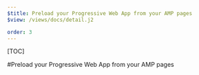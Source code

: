 ```yaml
---
$title: Preload your Progressive Web App from your AMP pages
$view: /views/docs/detail.j2

order: 3
---
```


[TOC]

#Preload your Progressive Web App from your AMP pages
